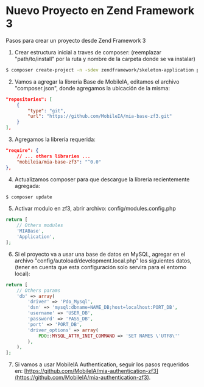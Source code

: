 # Nuevo Proyecto en Zend Framework 3
Pasos para crear un proyecto desde Zend Framework 3

1. Crear estructura inicial a traves de composer: (reemplazar "path/to/install" por la ruta y nombre de la carpeta donde se va instalar)
```bash
$ composer create-project -n -sdev zendframework/skeleton-application path/to/install
```
2. Vamos a agregar la libreria Base de MobileIA, editamos el archivo "composer.json", donde agregamos la ubicación de la misma:
```json
"repositories": [
    {
        "type": "git",
        "url": "https://github.com/MobileIA/mia-base-zf3.git"
    }
],
```
3. Agregamos la librería requerida:
```json
"require": {
    // ... others libraries ...
    "mobileia/mia-base-zf3": "^0.0"
},
```
4. Actualizamos composer para que descargue la libreria recientemente agregada:
```bash
$ composer update
```
5. Activar modulo en zf3, abrir archivo: config/modules.config.php
```php
return [
    // Others modules
    'MIABase',
    'Application',
];
```
6. Si el proyecto va a usar una base de datos en MySQL, agregar en el archivo "config/autoload/development.local.php" los siguientes datos, (tener en cuenta que esta configuración solo servira para el entorno local):
```php
return [
    // Others params
    'db' => array(
        'driver' => 'Pdo_Mysql',
        'dsn' => 'mysql:dbname=NAME_DB;host=localhost:PORT_DB',
        'username' => 'USER_DB',
        'password' => 'PASS_DB',
        'port' => 'PORT_DB',
        'driver_options' => array(
            PDO::MYSQL_ATTR_INIT_COMMAND => 'SET NAMES \'UTF8\''
        ),
    ),
];
```
7. Si vamos a usar MobileIA Authentication, seguir los pasos requeridos en: [https://github.com/MobileIA/mia-authentication-zf3](https://github.com/MobileIA/mia-authentication-zf3).